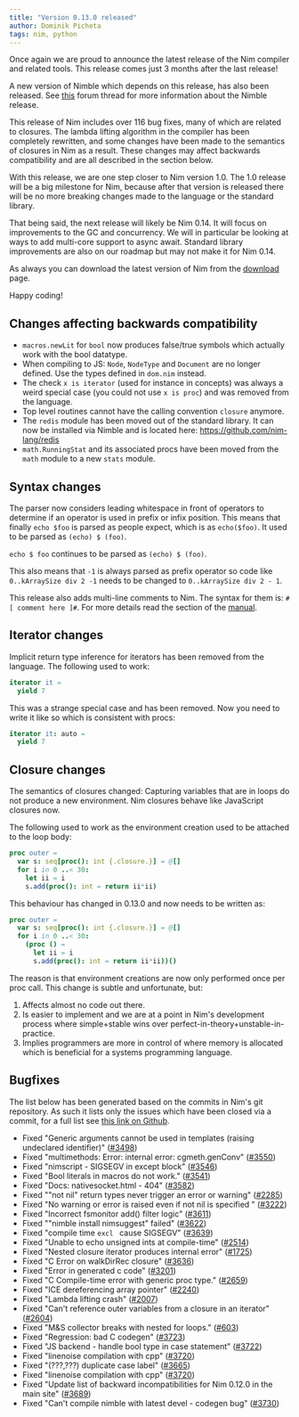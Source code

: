 ```yaml
---
title: "Version 0.13.0 released"
author: Dominik Picheta
tags: nim, python
---
```


Once again we are proud to announce the latest release of the Nim compiler
and related tools. This release comes just 3 months after the last
release!

A new version of Nimble which depends on this release, has also been
released. See [this](http://forum.nim-lang.org/t/1912) forum thread for
more information about the Nimble release.

This release of Nim includes over 116 bug fixes, many of which are related
to closures. The lambda lifting algorithm in the compiler has been completely
rewritten, and some changes have been made to the semantics of closures in
Nim as a result. These changes may affect backwards compatibility and are all
described in the section below.

With this release, we are one step closer to Nim version 1.0.
The 1.0 release will be a big milestone for Nim, because after that version
is released there will be no more breaking changes made to the language
or the standard library.

That being said, the next release will likely be Nim 0.14. It will focus on
improvements to the GC and concurrency. We will in particular be looking at
ways to add multi-core support to async await. Standard library improvements
are also on our roadmap but may not make it for Nim 0.14.

As always you can download the latest version of Nim from the
[download]({{site.baseurl}}/install.html) page.

Happy coding!

Changes affecting backwards compatibility
-----------------------------------------

- ``macros.newLit`` for ``bool`` now produces false/true symbols which
  actually work with the bool datatype.
- When compiling to JS: ``Node``, ``NodeType`` and ``Document`` are no longer
  defined. Use the types defined in ``dom.nim`` instead.
- The check ``x is iterator`` (used for instance in concepts) was always a
  weird special case (you could not use ``x is proc``) and was removed from
  the language.
- Top level routines cannot have the calling convention ``closure``
  anymore.
- The ``redis`` module has been moved out of the standard library. It can
  now be installed via Nimble and is located here:
  https://github.com/nim-lang/redis
- ``math.RunningStat`` and its associated procs have been moved from
  the ``math`` module to a new ``stats`` module.


## Syntax changes


The parser now considers leading whitespace in front of operators
to determine if an operator is used in prefix or infix position.
This means that finally ``echo $foo`` is parsed as people expect,
which is as ``echo($foo)``. It used to be parsed as ``(echo) $ (foo)``.

``echo $ foo`` continues to be parsed as ``(echo) $ (foo)``.

This also means that ``-1`` is always parsed as prefix operator so
code like ``0..kArraySize div 2 -1`` needs to be changed to
``0..kArraySize div 2 - 1``.

This release also adds multi-line comments to Nim. The syntax for them is:
``#[ comment here ]#``. For more details read the section of
the [manual](docs/manual.html#lexical-analysis-multiline-comments).

## Iterator changes

Implicit return type inference for iterators has been removed from the language. The following used to work:

```nim
iterator it =
  yield 7
```

This was a strange special case and has been removed. Now you need to write it like so which is consistent with procs:

```nim
iterator it: auto =
  yield 7
```

## Closure changes

The semantics of closures changed: Capturing variables that are in loops do not produce a new environment. Nim closures behave like JavaScript closures now.

The following used to work as the environment creation used to be attached to the loop body:

```nim
proc outer =
  var s: seq[proc(): int {.closure.}] = @[]
  for i in 0 ..< 30:
    let ii = i
    s.add(proc(): int = return ii*ii)
```

This behaviour has changed in 0.13.0 and now needs to be written as:

```nim
proc outer =
  var s: seq[proc(): int {.closure.}] = @[]
  for i in 0 ..< 30:
    (proc () =
      let ii = i
      s.add(proc(): int = return ii*ii))()
```

The reason is that environment creations are now only performed once
per proc call. This change is subtle and unfortunate, but:

1. Affects almost no code out there.
2. Is easier to implement and we are at a point in Nim's development process where simple+stable wins over perfect-in-theory+unstable-in-practice.
3. Implies programmers are more in control of where memory is allocated which is beneficial for a systems programming language.

Bugfixes
--------

The list below has been generated based on the commits in Nim's git
repository. As such it lists only the issues which have been closed
via a commit, for a full list see
[this link on Github](https://github.com/nim-lang/Nim/issues?utf8=%E2%9C%93&q=is%3Aissue+closed%3A%222015-10-27+..+2016-01-19%22+).

- Fixed "Generic arguments cannot be used in templates (raising undeclared identifier)"
  ([#3498](https://github.com/nim-lang/Nim/issues/3498))
- Fixed "multimethods: Error: internal error: cgmeth.genConv"
  ([#3550](https://github.com/nim-lang/Nim/issues/3550))
- Fixed "nimscript - SIGSEGV in except block"
  ([#3546](https://github.com/nim-lang/Nim/issues/3546))
- Fixed "Bool literals in macros do not work."
  ([#3541](https://github.com/nim-lang/Nim/issues/3541))
- Fixed "Docs: nativesocket.html - 404"
  ([#3582](https://github.com/nim-lang/Nim/issues/3582))
- Fixed ""not nil" return types never trigger an error or warning"
  ([#2285](https://github.com/nim-lang/Nim/issues/2285))
- Fixed "No warning or error is raised even if not nil is specified "
  ([#3222](https://github.com/nim-lang/Nim/issues/3222))
- Fixed "Incorrect fsmonitor add() filter logic"
  ([#3611](https://github.com/nim-lang/Nim/issues/3611))
- Fixed ""nimble install nimsuggest" failed"
  ([#3622](https://github.com/nim-lang/Nim/issues/3622))
- Fixed "compile time `excl ` cause SIGSEGV"
  ([#3639](https://github.com/nim-lang/Nim/issues/3639))
- Fixed "Unable to echo unsigned ints at compile-time"
  ([#2514](https://github.com/nim-lang/Nim/issues/2514))
- Fixed "Nested closure iterator produces internal error"
  ([#1725](https://github.com/nim-lang/Nim/issues/1725))
- Fixed "C Error on walkDirRec closure"
  ([#3636](https://github.com/nim-lang/Nim/issues/3636))
- Fixed "Error in generated c code"
  ([#3201](https://github.com/nim-lang/Nim/issues/3201))
- Fixed "C Compile-time error with generic proc type."
  ([#2659](https://github.com/nim-lang/Nim/issues/2659))
- Fixed "ICE dereferencing array pointer"
  ([#2240](https://github.com/nim-lang/Nim/issues/2240))
- Fixed "Lambda lifting crash"
  ([#2007](https://github.com/nim-lang/Nim/issues/2007))
- Fixed "Can't reference outer variables from a closure in an iterator"
  ([#2604](https://github.com/nim-lang/Nim/issues/2604))
- Fixed "M&S collector breaks with nested for loops."
  ([#603](https://github.com/nim-lang/Nim/issues/603))
- Fixed "Regression: bad C codegen"
  ([#3723](https://github.com/nim-lang/Nim/issues/3723))
- Fixed "JS backend - handle bool type in case statement"
  ([#3722](https://github.com/nim-lang/Nim/issues/3722))
- Fixed "linenoise compilation with cpp"
  ([#3720](https://github.com/nim-lang/Nim/issues/3720))
- Fixed "(???,???) duplicate case label"
  ([#3665](https://github.com/nim-lang/Nim/issues/3665))
- Fixed "linenoise compilation with cpp"
  ([#3720](https://github.com/nim-lang/Nim/issues/3720))
- Fixed "Update list of backward incompatibilities for Nim 0.12.0 in the main site"
  ([#3689](https://github.com/nim-lang/Nim/issues/3689))
- Fixed "Can't compile nimble with latest devel - codegen bug"
  ([#3730](https://github.com/nim-lang/Nim/issues/3730))
